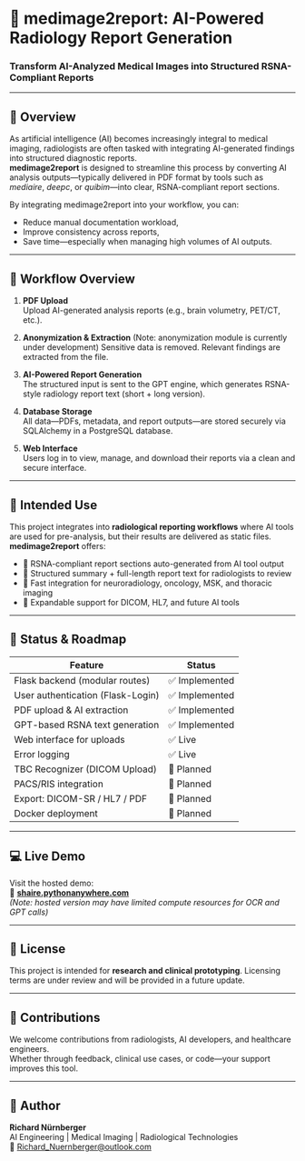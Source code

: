 # 🧠 medimage2report: AI-Powered Radiology Report Generation  
### Transform AI-Analyzed Medical Images into Structured RSNA-Compliant Reports

---

## 📌 Overview

As artificial intelligence (AI) becomes increasingly integral to medical imaging, radiologists are often tasked with integrating AI-generated findings into structured diagnostic reports.  
**medimage2report** is designed to streamline this process by converting AI analysis outputs—typically delivered in PDF format by tools such as *mediaire*, *deepc*, or *quibim*—into clear, RSNA-compliant report sections.

By integrating medimage2report into your workflow, you can:
- Reduce manual documentation workload,
- Improve consistency across reports,
- Save time—especially when managing high volumes of AI outputs.

---

## 🔄 Workflow Overview

1. **PDF Upload**  
   Upload AI-generated analysis reports (e.g., brain volumetry, PET/CT, etc.).

2. **Anonymization & Extraction**
   (Note: anonymization module is currently under development)
   Sensitive data is removed. Relevant findings are extracted from the file.

4. **AI-Powered Report Generation**  
   The structured input is sent to the GPT engine, which generates RSNA-style radiology report text (short + long version).

5. **Database Storage**  
   All data—PDFs, metadata, and report outputs—are stored securely via SQLAlchemy in a PostgreSQL database.

6. **Web Interface**  
   Users log in to view, manage, and download their reports via a clean and secure interface.

---

## 🔐 Intended Use

This project integrates into **radiological reporting workflows** where AI tools are used for pre-analysis, but their results are delivered as static files.  
**medimage2report** offers:

- 📄 RSNA-compliant report sections auto-generated from AI tool output  
- 🧠 Structured summary + full-length report text for radiologists to review  
- 📂 Fast integration for neuroradiology, oncology, MSK, and thoracic imaging  
- 🧰 Expandable support for DICOM, HL7, and future AI tools

---

## 🧪 Status & Roadmap

| Feature                          | Status       |
|----------------------------------|--------------|
| Flask backend (modular routes)   | ✅ Implemented |
| User authentication (Flask-Login)| ✅ Implemented |
| PDF upload & AI extraction       | ✅ Implemented |
| GPT-based RSNA text generation   | ✅ Implemented |
| Web interface for uploads        | ✅ Live        |
| Error logging                    | ✅ Live        |
| TBC Recognizer (DICOM Upload)    | 🔄 Planned     |
| PACS/RIS integration             | 🔄 Planned     |
| Export: DICOM-SR / HL7 / PDF     | 🔄 Planned     |
| Docker deployment                | 🔄 Planned     |

---

## 💻 Live Demo

Visit the hosted demo:  
🔗 **[shaire.pythonanywhere.com](https://shaire.pythonanywhere.com/)**  
*(Note: hosted version may have limited compute resources for OCR and GPT calls)*

---

## 📄 License

This project is intended for **research and clinical prototyping**. Licensing terms are under review and will be provided in a future update.

---

## 🤝 Contributions

We welcome contributions from radiologists, AI developers, and healthcare engineers.  
Whether through feedback, clinical use cases, or code—your support improves this tool.

---

## 👤 Author

**Richard Nürnberger**  
AI Engineering | Medical Imaging | Radiological Technologies  
📧 [Richard_Nuernberger@outlook.com](mailto:Richard_Nuernberger@outlook.com)
